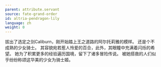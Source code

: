 ```yaml
---
parent: attribute.servant
source: fate-grand-order
id: altria-pendragon-lily
language: zh
weight: 0
---
```


拔出了选定之剑Caliburn，刚开始踏上王之道路的阿尔托莉雅的模样。
还是个不成熟的少女骑士。
其容貌宛若惹人怜爱的百合，此外，其眼瞳中充满着闪烁的希望。
她为了积累更多的经验遍历国境，留下了诸多冒险传说。
被她搭救的人们似乎纷纷称颂这华美的少女为骑士姬。
